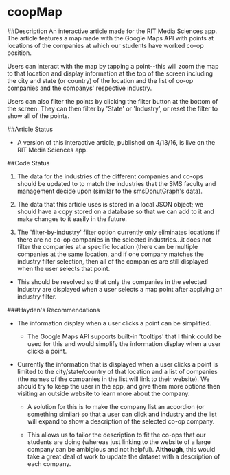 # coopMap

##Description
An interactive article made for the RIT Media Sciences app. The article features a map made with the Google Maps API with points at locations of the companies at which our students have worked co-op position.

Users can interact with the map by tapping a point--this will zoom the map to that location and display information at the top of the screen including the city and state (or country) of the location and the list of co-op companies and the companys' respective industry.

Users can also filter the points by clicking the filter button at the bottom of the screen. They can then filter by 'State' or 'Industry', or reset the filter to show all of the points.

##Article Status
- A version of this interactive article, published on 4/13/16, is live on the RIT Media Sciences app.

##Code Status
1. The data for the industries of the different companies and co-ops should be updated to  to match the industries that the SMS faculty and management decide upon (similar to the smsDonutGraph's data).

2. The data that this article uses is stored in a local JSON object; we should have a copy stored on a database so that we can add to it and make changes to it easily in the future.

3. The 'filter-by-industry' filter option currently only eliminates locations if there are no co-op companies in the selected industries...it does not filter the companies at a specific location (there can be multiple companies at the same location, and if one company matches the industry filter selection, then all of the companies are still displayed when the user selects that point.

  - This should be resolved so that only the companies in the selected industry are displayed when a user selects a map point after applying an industry filter.
  
###Hayden's Recommendations

- The information display when a user clicks a point can be simplified.

  - The Google Maps API supports built-in 'tooltips' that I think could be used for this and would simplify the information display when a user clicks a point. 
  
- Currently the information that is displayed when a user clicks a point is limited to the city/state/country of that location and a list of companies (the names of the companies in the list will link to their website). We should try to keep the user in the app, and give them more options then visiting an outside website to learn more about the company.

  - A solution for this is to make the company list an accordion (or something similar) so that a user can click and industry and the list will expand to show a description of the selected co-op company.
  
  - This allows us to tailor the description to fit the co-ops that our students are doing (whereas just linking to the website of a large company can be ambigious and not helpful). **Although**, this would take a great deal of work to update the dataset with a description of each company.
